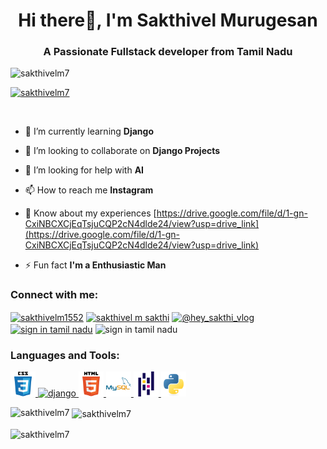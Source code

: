<h1 align="center">Hi there👋, I'm Sakthivel Murugesan</h1>
<h3 align="center">A Passionate Fullstack developer from Tamil Nadu</h3>

<p align="left"> <img src="https://komarev.com/ghpvc/?username=sakthivelm7&label=Profile%20views&color=0e75b6&style=flat" alt="sakthivelm7" /> </p>

<p align="left"> <a href="https://github.com/ryo-ma/github-profile-trophy"><img src="https://github-profile-trophy.vercel.app/?username=sakthivelm7" alt="sakthivelm7" /></a> </p>

<p align="left"> <a href="https://twitter.com/" target="blank"><img src="https://img.shields.io/twitter/follow/?logo=twitter&style=for-the-badge" alt="" /></a> </p>

- 🌱 I’m currently learning **Django**

- 👯 I’m looking to collaborate on **Django Projects**

- 🤝 I’m looking for help with **AI**

- 📫 How to reach me **Instagram**

- 📄 Know about my experiences [https://drive.google.com/file/d/1-gn-CxiNBCXCjEqTsjuCQP2cN4dlde24/view?usp=drive_link](https://drive.google.com/file/d/1-gn-CxiNBCXCjEqTsjuCQP2cN4dlde24/view?usp=drive_link)

- ⚡ Fun fact **I'm a Enthusiastic Man**

<h3 align="left">Connect with me:</h3>
<p align="left">
<a href="https://linkedin.com/in/sakthivelm1552" target="blank"><img align="center" src="https://raw.githubusercontent.com/rahuldkjain/github-profile-readme-generator/master/src/images/icons/Social/linked-in-alt.svg" alt="sakthivelm1552" height="30" width="40" /></a>
<a href="https://fb.com/sakthivel m sakthi" target="blank"><img align="center" src="https://raw.githubusercontent.com/rahuldkjain/github-profile-readme-generator/master/src/images/icons/Social/facebook.svg" alt="sakthivel m sakthi" height="30" width="40" /></a>
<a href="https://instagram.com/@hey_sakthi_vlog" target="blank"><img align="center" src="https://raw.githubusercontent.com/rahuldkjain/github-profile-readme-generator/master/src/images/icons/Social/instagram.svg" alt="@hey_sakthi_vlog" height="30" width="40" /></a>
<a href="https://www.youtube.com/c/sign in tamil nadu" target="blank"><img align="center" src="https://raw.githubusercontent.com/rahuldkjain/github-profile-readme-generator/master/src/images/icons/Social/youtube.svg" alt="sign in tamil nadu" height="30" width="40" /></a>
<a https://img.shields.io/youtube/channel/subscribers/SigninTamilNadu target="blank"><img align="center" src="https://raw.githubusercontent.com/rahuldkjain/github-profile-readme-generator/master/src/images/icons/Social/youtube.svg" alt="sign in tamil nadu" height="30" width="40" /></a>

</p>

<h3 align="left">Languages and Tools:</h3>
<p align="left"> <a href="https://www.w3schools.com/css/" target="_blank" rel="noreferrer"> <img src="https://raw.githubusercontent.com/devicons/devicon/master/icons/css3/css3-original-wordmark.svg" alt="css3" width="40" height="40"/> </a> <a href="https://www.djangoproject.com/" target="_blank" rel="noreferrer"> <img src="https://cdn.worldvectorlogo.com/logos/django.svg" alt="django" width="40" height="40"/> </a> <a href="https://www.w3.org/html/" target="_blank" rel="noreferrer"> <img src="https://raw.githubusercontent.com/devicons/devicon/master/icons/html5/html5-original-wordmark.svg" alt="html5" width="40" height="40"/> </a> <a href="https://www.mysql.com/" target="_blank" rel="noreferrer"> <img src="https://raw.githubusercontent.com/devicons/devicon/master/icons/mysql/mysql-original-wordmark.svg" alt="mysql" width="40" height="40"/> </a> <a href="https://pandas.pydata.org/" target="_blank" rel="noreferrer"> <img src="https://raw.githubusercontent.com/devicons/devicon/2ae2a900d2f041da66e950e4d48052658d850630/icons/pandas/pandas-original.svg" alt="pandas" width="40" height="40"/> </a> <a href="https://www.python.org" target="_blank" rel="noreferrer"> <img src="https://raw.githubusercontent.com/devicons/devicon/master/icons/python/python-original.svg" alt="python" width="40" height="40"/> </a> </p>

<p><img align="left" src="https://github-readme-stats.vercel.app/api/top-langs?username=sakthivelm7&show_icons=true&locale=en&layout=compact" alt="sakthivelm7" /></p>

<p>&nbsp;<img align="center" src="https://github-readme-stats.vercel.app/api?username=sakthivelm7&show_icons=true&locale=en" alt="sakthivelm7" /></p>

<p><img align="center" src="https://github-readme-streak-stats.herokuapp.com/?user=sakthivelm7&" alt="sakthivelm7" /></p>
